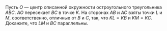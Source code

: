 Пусть $O$ — центр описанной окружности остроугольного треугольника $ABC$.  $AO$ пересекает $BC$  в точке $K$. На сторонах $AB$ и $AC$ взяты точки $L$ и $M$, соответственно, отличные от $B$ и $C$, так, что $KL = KB$ и $KM = KC$. Докажите, что $LM$ и $BC$ параллельны.